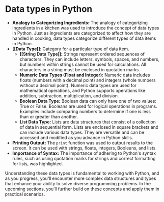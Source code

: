 # Data types in Python

- **Analogy to Categorizing Ingredients:** The analogy of categorizing ingredients in a kitchen was used to introduce the concept of data types in Python. Just as ingredients are categorized to affect how they are handled in cooking, data types categorize different types of data items in Python.
- **[[Data Type]]**: Category for a particular type of data item.
	- **[[String Data Type]]:** Strings represent ordered sequences of characters. They can include letters, symbols, spaces, and numbers, but numbers within strings cannot be used for calculations. All characters in a string must be enclosed in quotation marks.
	- **Numeric Data Types (Float and Integer):** Numeric data includes floats (numbers with a decimal point) and integers (whole numbers without a decimal point). Numeric data types are used for mathematical operations, and Python supports operations like addition, subtraction, multiplication, and division.
	- **Boolean Data Type:** Boolean data can only have one of two values: True or False. Booleans are used for logical operations in programs. Examples include comparing numbers to determine if one is less than or greater than another.
	- **List Data Type:** Lists are data structures that consist of a collection of data in sequential form. Lists are enclosed in square brackets and can include various data types. They are versatile and can be accessed and modified as you advance in Python skills.
- **Printing Output:** The `print` function was used to output results to the screen. It can be used with strings, floats, integers, Booleans, and lists.
- **Importance of Syntax:** The importance of adhering to Python's syntax rules, such as using quotation marks for strings and correct formatting for lists, was highlighted.

Understanding these data types is fundamental to working with Python, and as you progress, you'll encounter more complex data structures and types that enhance your ability to solve diverse programming problems. In the upcoming sections, you'll further build on these concepts and apply them in practical scenarios.